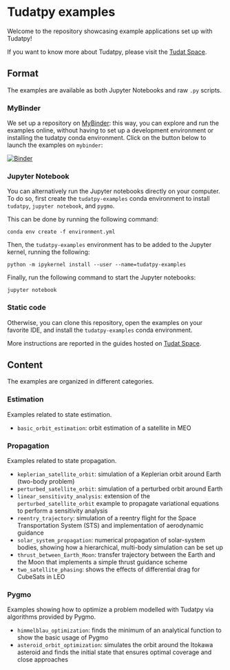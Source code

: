 # Tudatpy examples

Welcome to the repository showcasing example applications set up with Tudatpy!

If you want to know more about Tudatpy, please visit the [Tudat Space](https://tudat-space.readthedocs.io/en/latest/).

## Format

The examples are available as both Jupyter Notebooks and raw ``.py`` scripts.

### MyBinder

We set up a repository on [MyBinder]([mybinder.org](https://mybinder.org/v2/gh/tudat-team/tudatpy-examples/master)): this way, you can explore and run the examples online, without having to set up a development environment or installing the tudatpy conda environment. Click on the button below to 
launch the examples on ``mybinder``:

[![Binder](https://mybinder.org/badge_logo.svg)](https://mybinder.org/v2/gh/tudat-team/tudatpy-examples/master)

### Jupyter Notebook
You can alternatively run the Jupyter notebooks directly on your computer.
To do so, first create the `tudatpy-examples` conda environment to install `tudatpy`, `jupyter notebook`, and `pygmo`.

This can be done by running the following command:
````
conda env create -f environment.yml
````

Then, the `tudatpy-examples` environment has to be added to the Jupyter kernel, running the following:

````
python -m ipykernel install --user --name=tudatpy-examples
````

Finally, run the following command to start the Jupyter notebooks:
````
jupyter notebook
````

### Static code

Otherwise, you can clone this repository, open the examples on your favorite IDE, and install the `tudatpy-examples` conda environment.

More instructions are reported in the guides hosted on [Tudat Space](https://tudat-space.readthedocs.io/en/latest/).

## Content

The examples are organized in different categories.

### Estimation

Examples related to state estimation.

- ``basic_orbit_estimation``: orbit estimation of a satellite in MEO

### Propagation

Examples related to state propagation.

- ``keplerian_satellite_orbit``: simulation of a Keplerian orbit around Earth (two-body problem)
- ``perturbed_satellite_orbit``: simulation of a perturbed orbit around Earth
- ``linear_sensitivity_analysis``: extension of the ``perturbed_satellite_orbit`` example to propagate variational 
  equations to perform a sensitivity analysis
- ``reentry_trajectory``: simulation of a reentry flight for the Space Transportation System (STS) and 
  implementation of aerodynamic guidance
- ``solar_system_propagation``: numerical propagation of solar-system bodies, showing how a hierarchical, multi-body 
  simulation  can be set up
- ``thrust_between_Earth_Moon``: transfer trajectory between the Earth and the Moon that implements a simple 
  thrust guidance scheme
- ``two_satellite_phasing``: shows the effects of differential drag for CubeSats in LEO

### Pygmo

Examples showing how to optimize a problem modelled with Tudatpy via algorithms provided by Pygmo.

- ``himmelblau_optimization``: finds the minimum of an analytical function to show the basic usage of Pygmo
- ``asteroid_orbit_optimization``: simulates the orbit around the Itokawa asteroid and finds the initial state that 
  ensures optimal coverage and close approaches
